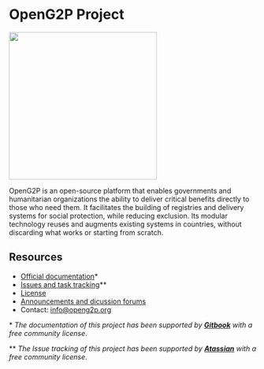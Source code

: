# OpenG2P Project

<img src="https://3485323518-files.gitbook.io/~/files/v0/b/gitbook-x-prod.appspot.com/o/spaces%2FxkdlCOLME2p03rS8nG8u%2Fuploads%2F9RLdK7QzOiYrD54i6Gy4%2FOpen%20G2P%20Horizontal%20Logo%402x.png?alt=media&token=e62d5151-69e6-42a5-8b4e-c84e1cc4673b" width="300">

OpenG2P is an open-source platform that enables governments and humanitarian organizations the ability to deliver critical benefits directly to those who need them. It facilitates the building of registries and delivery systems for social protection, while reducing exclusion. Its modular technology reuses and augments existing systems in countries, without discarding what works or starting from scratch.

## Resources

* [Official documentation](https://docs.openg2p.org)\* 
* [Issues and task tracking](https://docs.openg2p.org/community/contributing-to-openg2p#issues)\**
* [License](https://docs.openg2p.org/license)
* [Announcements and dicussion forums](https://github.com/orgs/OpenG2P/discussions)
* Contact: info@openg2p.org

\* _The documentation of this project has been supported by [**Gitbook**](https://gitbook.com) with a free community license_.

\** _The Issue tracking of this project has been supported by [**Atassian**](https://atlassian.com) with a free community license_.
